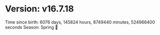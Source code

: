 # Version: v16.7.18
Time since birth: 6076 days, 145824 hours, 8749440 minutes, 524966400 seconds
Season: Spring 🌸
